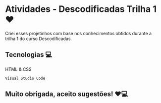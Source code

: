 # Atividades - Descodificadas Trilha 1 ❤️

Criei esses projetinhos com base nos conhecimentos obtidos durante a trilha 1 do curso Descodificadas.

## Tecnologias 💻
HTML & CSS

```
Visual Studio Code
```

## Muito obrigada, aceito sugestões! ❤️💻
